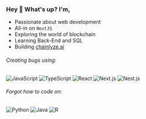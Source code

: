 ### Hey 👋 What's up? I'm,

- Passionate about web development
- All-in on `NextJS`  
- Exploring the world of blockchain  
- Learning Back-End and SQL  
- Building [chainlyze.ai](https://app.chainlyze.ai)

###### Creating bugs using:
![JavaScript](https://img.shields.io/badge/-JavaScript-222222??style=flat&logo=javascript)
![TypeScript](https://img.shields.io/badge/-TypeScript-222222??style=flat&logo=typescript)
![React](https://img.shields.io/badge/-React-222222??style=flat&logo=React)
![Next.js](https://img.shields.io/badge/-Next.js-222222??style=flat&logo=nextdotjs)
![Nest.js](https://img.shields.io/badge/-Nest.js-222222??style=flat&logo=nestjs)

###### Forgot how to code on:
![Python](https://img.shields.io/badge/-Python-222222??style=flat&logo=python)
![Java](https://img.shields.io/badge/-Java-222222??style=flat&logo=java)
![R](https://img.shields.io/badge/-R-222222??style=flat&logo=r)
